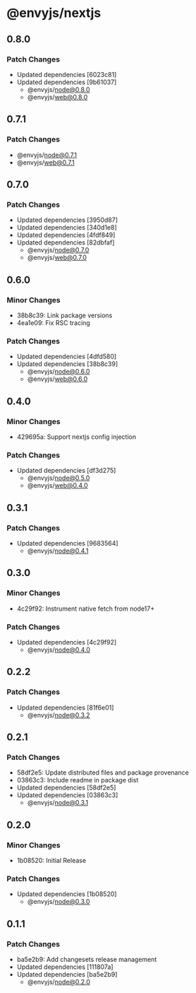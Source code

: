 # @envyjs/nextjs

## 0.8.0

### Patch Changes

- Updated dependencies [6023c81]
- Updated dependencies [9b61037]
  - @envyjs/node@0.8.0
  - @envyjs/web@0.8.0

## 0.7.1

### Patch Changes

- @envyjs/node@0.7.1
- @envyjs/web@0.7.1

## 0.7.0

### Patch Changes

- Updated dependencies [3950d87]
- Updated dependencies [340d1e8]
- Updated dependencies [4fdf849]
- Updated dependencies [82dbfaf]
  - @envyjs/node@0.7.0
  - @envyjs/web@0.7.0

## 0.6.0

### Minor Changes

- 38b8c39: Link package versions
- 4ea1e09: Fix RSC tracing

### Patch Changes

- Updated dependencies [4dfd580]
- Updated dependencies [38b8c39]
  - @envyjs/node@0.6.0
  - @envyjs/web@0.6.0

## 0.4.0

### Minor Changes

- 429695a: Support nextjs config injection

### Patch Changes

- Updated dependencies [df3d275]
  - @envyjs/node@0.5.0
  - @envyjs/web@0.4.0

## 0.3.1

### Patch Changes

- Updated dependencies [9683564]
  - @envyjs/node@0.4.1

## 0.3.0

### Minor Changes

- 4c29f92: Instrument native fetch from node17+

### Patch Changes

- Updated dependencies [4c29f92]
  - @envyjs/node@0.4.0

## 0.2.2

### Patch Changes

- Updated dependencies [81f6e01]
  - @envyjs/node@0.3.2

## 0.2.1

### Patch Changes

- 58df2e5: Update distributed files and package provenance
- 03863c3: Include readme in package dist
- Updated dependencies [58df2e5]
- Updated dependencies [03863c3]
  - @envyjs/node@0.3.1

## 0.2.0

### Minor Changes

- 1b08520: Initial Release

### Patch Changes

- Updated dependencies [1b08520]
  - @envyjs/node@0.3.0

## 0.1.1

### Patch Changes

- ba5e2b9: Add changesets release management
- Updated dependencies [111807a]
- Updated dependencies [ba5e2b9]
  - @envyjs/node@0.2.0

